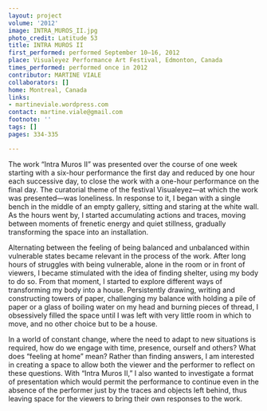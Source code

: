 ```yaml
---
layout: project
volume: '2012'
image: INTRA_MUROS_II.jpg
photo_credit: Latitude 53
title: INTRA MUROS II
first_performed: performed September 10–16, 2012
place: Visualeyez Performance Art Festival, Edmonton, Canada
times_performed: performed once in 2012
contributor: MARTINE VIALE
collaborators: []
home: Montreal, Canada
links:
- martineviale.wordpress.com
contact: martine.viale@gmail.com
footnote: ''
tags: []
pages: 334-335

---
```


The work “Intra Muros II” was presented over the course of one week starting with a six-hour performance the first day and reduced by one hour each successive day, to close the work with a one-hour performance on the final day. The curatorial theme of the festival Visualeyez—at which the work was presented—was loneliness. In response to it, I began with a single bench in the middle of an empty gallery, sitting and staring at the white wall. As the hours went by, I started accumulating actions and traces, moving between moments of frenetic energy and quiet stillness, gradually transforming the space into an installation.

Alternating between the feeling of being balanced and unbalanced within vulnerable states became relevant in the process of the work. After long hours of struggles with being vulnerable, alone in the room or in front of viewers, I became stimulated with the idea of finding shelter, using my body to do so. From that moment, I started to explore different ways of transforming my body into a house. Persistently drawing, writing and constructing towers of paper, challenging my balance with holding a pile of paper or a glass of boiling water on my head and burning pieces of thread, I obsessively filled the space until I was left with very little room in which to move, and no other choice but to be a house.

In a world of constant change, where the need to adapt to new situations is required, how do we engage with time, presence, ourself and others? What does “feeling at home” mean? Rather than finding answers, I am interested in creating a space to allow both the viewer and the performer to reflect on these questions. With “Intra Muros II,” I also wanted to investigate a format of presentation which would permit the performance to continue even in the absence of the performer just by the traces and objects left behind, thus leaving space for the viewers to bring their own responses to the work.
